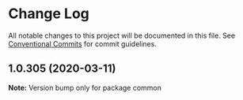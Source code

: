 # Change Log

All notable changes to this project will be documented in this file.
See [Conventional Commits](https://conventionalcommits.org) for commit guidelines.

## 1.0.305 (2020-03-11)

**Note:** Version bump only for package common
